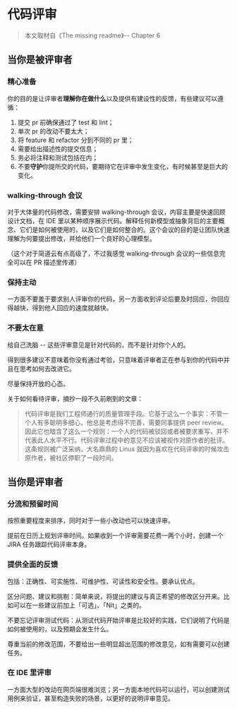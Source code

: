 # 代码评审

> 本文取材自《The missing readme》-- Chapter 6

## 当你是被评审者

### 精心准备

你的目的是让评审者**理解你在做什么**以及提供有建设性的反馈，有些建议可以遵循：

1. 提交 pr 前确保通过了 test 和 lint；
2. 单次 pr 的改动不要太大；
3. 将 feature 和 refactor 分到不同的 pr 里；
4. 需要给出描述性的提交信息；
5. 务必将注释和测试包括在内；
6. 不要**守护**你提所交的代码，要期待它在评审中发生变化，有时候甚至是巨大的变化。



### walking-through 会议

对于大体量的代码修改，需要安排 walking-through 会议，内容主要是快速回顾设计文档，在 IDE 里以某种顺序展示代码。解释任何新模型或抽象背后的主要概念、它们是如何被使用的，以及它们是如何整合的。这个会议的目的是让团队快速理解为何要提出修改，并给他们一个良好的心理模型。

（这个对于简道云有点高级了，不过我感觉 walking-through 会议的一些信息完全可以在 PR 描述里传递）

### 保持主动

一方面不要羞于要求别人评审你的代码，另一方面收到评论后要及时回应，你回应得越快，得到他人回应的速度就越快。

### 不要太在意

给自己洗脑 -- 这些评审意见是针对代码的，而不是针对你个人的。

得到很多建议不意味着你没有通过考验，只意味着评审者正在参与到你的代码中并且在思考如何去改进它。

尽量保持开放的心态。



关于如何看待评审，摘抄一段不久前刷到的文章：

>  代码评审是我们工程师通行的质量管理手段。它基于这么一个事实：不管一个人有多聪明多细心，他总是考虑得不完善，需要同事提供 peer review。因此它也暗含了这么一个规则：一个人的代码被驳回或者被要求重写，并不代表此人水平不行。代码评审过程中的意见不应该被视作对原作者的批评。这条规则被广泛采纳，大名鼎鼎的 Linus 就因为喜欢在代码评审的时候攻击原作者，被社区停职了一段时间。



## 当你是评审者

### 分流和预留时间

按照重要程度来排序，同时对于一些小改动也可以快速评审。

提前在日历上规划评审时间。如果收到一个评审需要花费一两个小时，创建一个 JIRA 任务跟踪代码评审本身。

### 提供全面的反馈

包括：正确性、可实施性、可维护性、可读性和安全性。要承认优点。

区分问题、建议和挑剔：简单来说，将提出的建议与真正希望的修改区分开来。比如可以在一些建议前加上「可选」、「Nit」之类的。

不要忘记评审测试代码：从测试代码开始评审是比较好的实践，它们说明了代码是如何被使用的，以及预期会发生什么。

尊重当前的修改范围，不要给出一些明显超出范围的修改意见，如有需要可以创建任务。

### 在 IDE 里评审

一方面大型的改动在网页端很难浏览；另一方面本地代码可以运行，可以创建测试用例来验证，甚至构造失败的场景，以更好的说明评审意见。